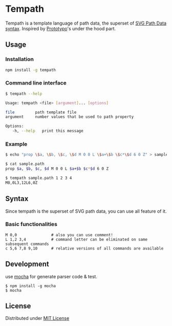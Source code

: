 # Tempath

Tempath is a template language of path data, the superset of [SVG Path Data syntax][w3c paths].
Inspired by [Prototypo][prototypo, kickstarter project]'s under the hood part.

[w3c paths]: http://www.w3.org/TR/SVG/paths.html#PathData
[prototypo, kickstarter project]: https://www.kickstarter.com/projects/599698621/prototypo-streamlining-font-creation


## Usage

### Installation
```sh
npm install -g tempath
```

### Command line interface
```sh
$ tempath --help

Usage: tempath <file> [argument]... [options]

file         path template file
argument     number values that be used to path property

Options:
   -h, --help   print this message
```

### Example
```sh
$ echo "prop \$a, \$b, \$c, \$d M 0 0 L \$a+\$b \$c*\$d 6 0 Z" > sample.path

$ cat sample.path
prop $a, $b, $c, $d M 0 0 L $a+$b $c*$d 6 0 Z

$ tempath sample.path 1 2 3 4
M0,0L3,12L6,0Z
```


## Syntax

Since tempath is the superset of SVG path data, you can use all feature of it.

### Basic functionalities
```tempath
M 0,0               # also you can use comment!
L 1,2 3,4           # command letter can be eliminated on same subsequent commands
c 5,6 7,8 9,10      # relative versions of all commands are available
```


## Development

use [mocha](http://visionmedia.github.io/mocha/) for generate parser code & test.

```
$ npm install -g mocha
$ mocha
```


## License

Distributed under [MIT License](./LICENSE)

